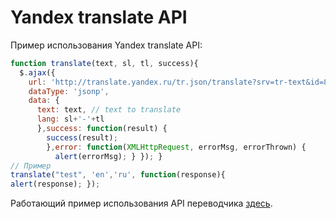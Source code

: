 # Yandex translate API
Пример использования Yandex translate API:

```javascript
function translate(text, sl, tl, success){
  $.ajax({
    url: 'http://translate.yandex.ru/tr.json/translate?srv=tr-text&id=812c6278-0-0&reason=auto',
    dataType: 'jsonp',
    data: {
      text: text, // text to translate
      lang: sl+'-'+tl
      },success: function(result) {
        success(result);
        },error: function(XMLHttpRequest, errorMsg, errorThrown) {
          alert(errorMsg); } }); }
// Пример
translate("test", 'en','ru', function(response){
alert(response); });
```
Работающий пример использования API переводчика
[здесь](http://sanstv.ru/tools/translate).

